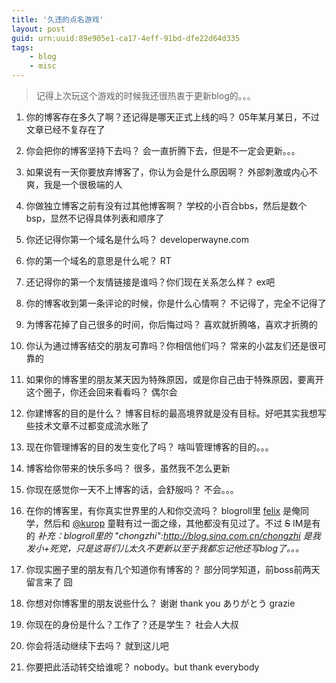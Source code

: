 ```yaml
---
title: '久违的点名游戏'
layout: post
guid: urn:uuid:89e905e1-ca17-4eff-91bd-dfe22d64d335
tags:
    - blog
    - misc
---
```


> 记得上次玩这个游戏的时候我还很热衷于更新blog的。。。

1. 你的博客存在多久了啊？还记得是哪天正式上线的吗？
05年某月某日，不过文章已经不复存在了

2. 你会把你的博客坚持下去吗？
会一直折腾下去，但是不一定会更新。。。

3. 如果说有一天你要放弃博客了，你认为会是什么原因啊？
外部刺激或内心不爽，我是一个很极端的人

4. 你做独立博客之前有没有过其他博客啊？
学校的小百合bbs，然后是数个bsp，显然不记得具体列表和顺序了

5. 你还记得你第一个域名是什么吗？
developerwayne.com

6. 你的第一个域名的意思是什么呢？
RT

7. 还记得你的第一个友情链接是谁吗？你们现在关系怎么样？
ex吧

8. 你的博客收到第一条评论的时候，你是什么心情啊？
不记得了，完全不记得了

9. 为博客花掉了自己很多的时间，你后悔过吗？
喜欢就折腾咯，喜欢才折腾的

10. 你认为通过博客结交的朋友可靠吗？你相信他们吗？
常来的小盆友们还是很可靠的

11. 如果你的博客里的朋友某天因为特殊原因，或是你自己由于特殊原因，要离开这个圈子，你还会回来看看吗？
偶尔会

12. 你建博客的目的是什么？
博客目标的最高境界就是没有目标。好吧其实我想写些技术文章不过都变成流水账了

13. 现在你管理博客的目的发生变化了吗？
啥叫管理博客的目的。。。

14. 博客给你带来的快乐多吗？
很多，虽然我不怎么更新

15. 你现在感觉你一天不上博客的话，会舒服吗？
不会。。。

16. 在你的博客里，有你真实世界里的人和你交流吗？
blogroll里 [felix](http://boke.name/citizen/) 是俺同学，然后和 [@kurop](http://flyku.ro) 童鞋有过一面之缘，其他都没有见过了。不过 ~~S~~ IM是有的
*补充：blogroll里的 "chongzhi":http://blog.sina.com.cn/chongzhi 是我发小+死党，只是这哥们儿太久不更新以至于我都忘记他还写blog了。。。*

17. 你现实圈子里的朋友有几个知道你有博客的？
部分同学知道，前boss前两天留言来了 囧

18. 你想对你博客里的朋友说些什么？
谢谢 thank you ありがとう grazie

19. 你现在的身份是什么？工作了？还是学生？
社会人大叔

20. 你会将活动继续下去吗？
就到这儿吧

21. 你要把此活动转交给谁呢？
nobody。but thank everybody
